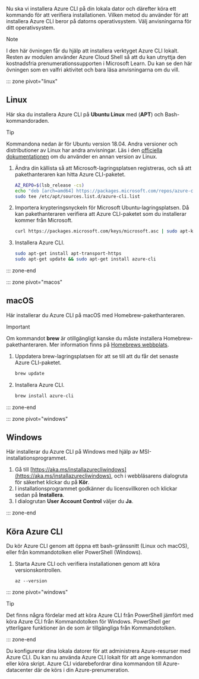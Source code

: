 Nu ska vi installera Azure CLI på din lokala dator och därefter köra ett kommando för att verifiera installationen. Vilken metod du använder för att installera Azure CLI beror på datorns operativsystem. Välj anvisningarna för ditt operativsystem.

> [!NOTE]
> I den här övningen får du hjälp att installera verktyget Azure CLI lokalt. Resten av modulen använder Azure Cloud Shell så att du kan utnyttja den kostnadsfria prenumerationssupporten i Microsoft Learn. Du kan se den här övningen som en valfri aktivitet och bara läsa anvisningarna om du vill.

::: zone pivot="linux"

## <a name="linux"></a>Linux

Här ska du installera Azure CLI på **Ubuntu Linux** med (**APT**) och Bash-kommandoraden.

> [!TIP]
> Kommandona nedan är för Ubuntu version 18.04. Andra versioner och distributioner av Linux har andra anvisningar. Läs i den [officiella dokumentationen](https://docs.microsoft.com/cli/azure/install-azure-cli) om du använder en annan version av Linux.

1. Ändra din källista så att Microsoft-lagringsplatsen registreras, och så att pakethanteraren kan hitta Azure CLI-paketet.

    ```bash
    AZ_REPO=$(lsb_release -cs)
    echo "deb [arch=amd64] https://packages.microsoft.com/repos/azure-cli/ $AZ_REPO main" | \
    sudo tee /etc/apt/sources.list.d/azure-cli.list
    ```

1. Importera krypteringsnyckeln för Microsoft Ubuntu-lagringsplatsen. Då kan pakethanteraren verifiera att Azure CLI-paketet som du installerar kommer från Microsoft.

    ```bash
    curl https://packages.microsoft.com/keys/microsoft.asc | sudo apt-key add -
    ```

1. Installera Azure CLI.

    ```bash
    sudo apt-get install apt-transport-https
    sudo apt-get update && sudo apt-get install azure-cli
    ```

::: zone-end

::: zone pivot="macos"

## <a name="macos"></a>macOS

Här installerar du Azure CLI på macOS med Homebrew-pakethanteraren.

> [!IMPORTANT]
> Om kommandot **brew** är otillgängligt kanske du måste installera Homebrew-pakethanteraren. Mer information finns på [Homebrews webbplats](https://brew.sh/).

1. Uppdatera brew-lagringsplatsen för att se till att du får det senaste Azure CLI-paketet.

    ```bash
    brew update
    ```

1. Installera Azure CLI.

    ```bash
    brew install azure-cli
    ```

::: zone-end

::: zone pivot="windows"

## <a name="windows"></a>Windows

Här installerar du Azure CLI på Windows med hjälp av MSI-installationsprogrammet.

1. Gå till [https://aka.ms/installazurecliwindows](https://aka.ms/installazurecliwindows), och i webbläsarens dialogruta för säkerhet klickar du på **Kör**.
1. I installationsprogrammet godkänner du licensvillkoren och klickar sedan på **Installera**.
1. I dialogrutan **User Account Control** väljer du **Ja**.

::: zone-end

## <a name="running-the-azure-cli"></a>Köra Azure CLI

Du kör Azure CLI genom att öppna ett bash-gränssnitt (Linux och macOS), eller från kommandotolken eller PowerShell (Windows).

1. Starta Azure CLI och verifiera installationen genom att köra versionskontrollen.

    ```azurecli
    az --version
    ```

::: zone pivot="windows"

> [!TIP]
> Det finns några fördelar med att köra Azure CLI från PowerShell jämfört med köra Azure CLI från Kommandotolken för Windows. PowerShell ger ytterligare funktioner än de som är tillgängliga från Kommandotolken.

::: zone-end

Du konfigurerar dina lokala datorer för att administrera Azure-resurser med Azure CLI. Du kan nu använda Azure CLI lokalt för att ange kommandon eller köra skript. Azure CLI vidarebefordrar dina kommandon till Azure-datacenter där de körs i din Azure-prenumeration.